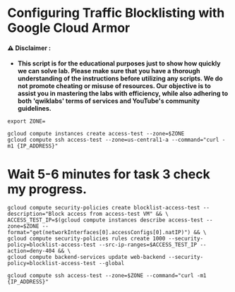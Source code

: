 # Configuring Traffic Blocklisting with Google Cloud Armor

#### ⚠️ Disclaimer :
- **This script is for the educational purposes just to show how quickly we can solve lab. Please make sure that you have a thorough understanding of the instructions before utilizing any scripts. We do not promote cheating or  misuse of resources. Our objective is to assist you in mastering the labs with efficiency, while also adhering to both 'qwiklabs' terms of services and YouTube's community guidelines.**



```
export ZONE=
```

```
gcloud compute instances create access-test --zone=$ZONE
gcloud compute ssh access-test --zone=us-central1-a --command="curl -m1 {IP_ADDRESS}"
```

# Wait 5-6 minutes for task 3 check my progress.

```
gcloud compute security-policies create blocklist-access-test --description="Block access from access-test VM" && \
ACCESS_TEST_IP=$(gcloud compute instances describe access-test --zone=$ZONE --format="get(networkInterfaces[0].accessConfigs[0].natIP)") && \
gcloud compute security-policies rules create 1000 --security-policy=blocklist-access-test --src-ip-ranges=$ACCESS_TEST_IP --action=deny-404 && \
gcloud compute backend-services update web-backend --security-policy=blocklist-access-test --global
```

```
gcloud compute ssh access-test --zone=$ZONE --command="curl -m1 {IP_ADDRESS}"
```


